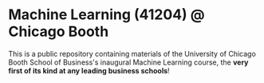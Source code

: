 # Machine Learning (41204) @ Chicago Booth

This is a public repository containing materials of the University of Chicago Booth School of Business's inaugural Machine Learning course, the **very first of its kind at any leading business schools**!


